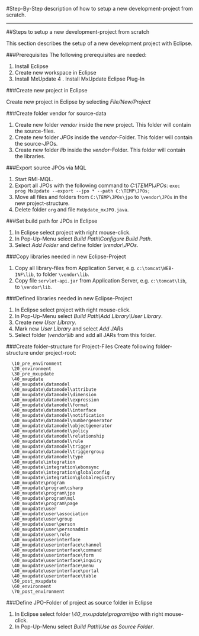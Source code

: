 #Step-By-Step description of how to setup a new development-project from scratch.

----
##Steps to setup a new development-project from scratch

This section describes the setup of a new development project with Eclipse.

###Prerequisites
The following prerequisites are needed:
1.  Install Eclipse
2.  Create new workspace in Eclipse
3.  Install MxUpdate
4 . Install MxUpdate Eclipse Plug-In

###Create new project in Eclipse

Create new project in Eclipse by selecting _File/New/Project_

###Create folder vendor for source-data

1.  Create new folder _vendor_ inside the new project.
    This folder will contain the source-files.
2.  Create new folder _JPOs_ inside the _vendor_-Folder.
    This folder will contain the source-JPOs.
3.  Create new folder _lib_ inside the _vendor_-Folder.
    This folder will contain the libraries.

###Export source JPOs via MQL

1.  Start RMI-MQL.
2.  Export all JPOs with the following command to *C:\TEMP\JPOs*:
    `exec prog MxUpdate --export --jpo * --path C:\TEMP\JPOs;`
3.  Move all files and folders from `C:\TEMP\JPOs\jpo` to `\vendor\JPOs` in the new project-structure.
4.  Delete folder `org` and file `MxUpdate_mxJPO.java`.

###Set build path for JPOs in Eclipse

1.  In Eclipse select project with right mouse-click.
2.  In Pop-Up-Menu select _Build Path\Configure Build Path_.
3.  Select *Add Folder* and define folder *\vendor\JPOs*.

###Copy libraries needed in new Eclipse-Project

1.  Copy all library-files from Application Server, e.g. `c:\tomcat\WEB-INF\lib`, to folder `\vendor\lib`.
2.  Copy file `servlet-api.jar` from Application Server, e.g. `c:\tomcat\lib`, to `\vendor\lib`.

###Defined libraries needed in new Eclipse-Project
1. In Eclipse select project with right mouse-click.
2. In Pop-Up-Menu select _Build Path\Add Library\User Library_.
3. Create new *User Library*.
4. Mark new *User Library* and select *Add JARs*
5. Select folder *\vendor\lib* and add all JARs from this folder.

###Create folder-structure for Project-Files
Create following folder-structure under project-root:
```
  \10_pre_environment
  \20_environment
  \30_pre_mxupdate
  \40_mxupdate
  \40_mxupdate\datamodel
  \40_mxupdate\datamodel\attribute
  \40_mxupdate\datamodel\dimension
  \40_mxupdate\datamodel\expression
  \40_mxupdate\datamodel\format
  \40_mxupdate\datamodel\interface
  \40_mxupdate\datamodel\notification
  \40_mxupdate\datamodel\numbergenerator
  \40_mxupdate\datamodel\objectgenerator
  \40_mxupdate\datamodel\policy
  \40_mxupdate\datamodel\relationship
  \40_mxupdate\datamodel\rule
  \40_mxupdate\datamodel\trigger
  \40_mxupdate\datamodel\triggergroup
  \40_mxupdate\datamodel\type
  \40_mxupdate\integration
  \40_mxupdate\integration\ebomsync
  \40_mxupdate\integration\globalconfig
  \40_mxupdate\integration\globalregistry
  \40_mxupdate\program
  \40_mxupdate\program\csharp
  \40_mxupdate\program\jpo
  \40_mxupdate\program\mql
  \40_mxupdate\program\page
  \40_mxupdate\user
  \40_mxupdate\user\association
  \40_mxupdate\user\group
  \40_mxupdate\user\person
  \40_mxupdate\user\personadmin
  \40_mxupdate\user\role
  \40_mxupdate\userinterface
  \40_mxupdate\userinterface\channel
  \40_mxupdate\userinterface\command
  \40_mxupdate\userinterface\form
  \40_mxupdate\userinterface\inquiry
  \40_mxupdate\userinterface\menu
  \40_mxupdate\userinterface\portal
  \40_mxupdate\userinterface\table
  \50_post_mxupdate
  \60_environment
  \70_post_environment
```

###Define JPO-Folder of project as source folder in Eclipse

1.  In Eclipse select folder *\40_mxupdate\program\jpo* with right mouse-click.
2.  In Pop-Up-Menu select _Build Path\Use as Source Folder_.
